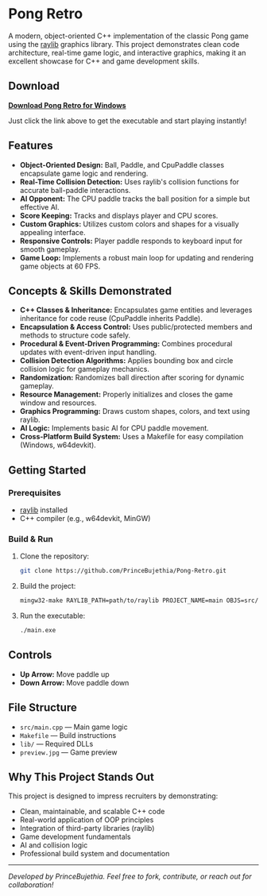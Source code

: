 # Pong Retro

A modern, object-oriented C++ implementation of the classic Pong game using the [raylib](https://www.raylib.com/) graphics library. This project demonstrates clean code architecture, real-time game logic, and interactive graphics, making it an excellent showcase for C++ and game development skills.


## Download

**[Download Pong Retro for Windows](https://github.com/PrinceBujethia/Pong-Retro/releases/download/Download/Pong.exe)**

Just click the link above to get the executable and start playing instantly!



## Features

- **Object-Oriented Design:** Ball, Paddle, and CpuPaddle classes encapsulate game logic and rendering.
- **Real-Time Collision Detection:** Uses raylib's collision functions for accurate ball-paddle interactions.
- **AI Opponent:** The CPU paddle tracks the ball position for a simple but effective AI.
- **Score Keeping:** Tracks and displays player and CPU scores.
- **Custom Graphics:** Utilizes custom colors and shapes for a visually appealing interface.
- **Responsive Controls:** Player paddle responds to keyboard input for smooth gameplay.
- **Game Loop:** Implements a robust main loop for updating and rendering game objects at 60 FPS.

## Concepts & Skills Demonstrated

- **C++ Classes & Inheritance:** Encapsulates game entities and leverages inheritance for code reuse (CpuPaddle inherits Paddle).
- **Encapsulation & Access Control:** Uses public/protected members and methods to structure code safely.
- **Procedural & Event-Driven Programming:** Combines procedural updates with event-driven input handling.
- **Collision Detection Algorithms:** Applies bounding box and circle collision logic for gameplay mechanics.
- **Randomization:** Randomizes ball direction after scoring for dynamic gameplay.
- **Resource Management:** Properly initializes and closes the game window and resources.
- **Graphics Programming:** Draws custom shapes, colors, and text using raylib.
- **AI Logic:** Implements basic AI for CPU paddle movement.
- **Cross-Platform Build System:** Uses a Makefile for easy compilation (Windows, w64devkit).

## Getting Started

### Prerequisites
- [raylib](https://www.raylib.com/) installed
- C++ compiler (e.g., w64devkit, MinGW)

### Build & Run
1. Clone the repository:
   ```sh
   git clone https://github.com/PrinceBujethia/Pong-Retro.git
   ```
2. Build the project:
   ```sh
   mingw32-make RAYLIB_PATH=path/to/raylib PROJECT_NAME=main OBJS=src/*.cpp BUILD_MODE=DEBUG
   ```
3. Run the executable:
   ```sh
   ./main.exe
   ```

## Controls
- **Up Arrow:** Move paddle up
- **Down Arrow:** Move paddle down

## File Structure
- `src/main.cpp` — Main game logic
- `Makefile` — Build instructions
- `lib/` — Required DLLs
- `preview.jpg` — Game preview

## Why This Project Stands Out
This project is designed to impress recruiters by demonstrating:
- Clean, maintainable, and scalable C++ code
- Real-world application of OOP principles
- Integration of third-party libraries (raylib)
- Game development fundamentals
- AI and collision logic
- Professional build system and documentation

---

*Developed by PrinceBujethia. Feel free to fork, contribute, or reach out for collaboration!*

